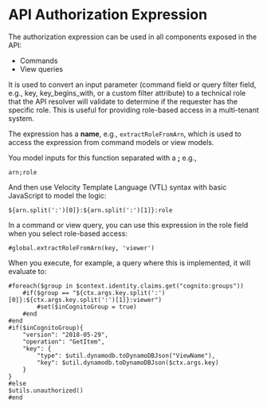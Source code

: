 # API Authorization Expression

The authorization expression can be used in all components exposed in the API:

- Commands
- View queries

It is used to convert an input parameter (command field or query filter field, e.g., key, key_begins_with, or a custom filter attribute) to a technical role that the API resolver will validate to determine if the requester has the specific role. This is useful for providing role-based access in a multi-tenant system.

The expression has a **name**, e.g., `extractRoleFromArn`, which is used to access the expression from command models or view models.

You model inputs for this function separated with a **;** e.g.,
```
arn;role
```

And then use Velocity Template Language (VTL) syntax with basic JavaScript to model the logic:
```
${arn.split(':')[0]}:${arn.split(':')[1]}:role
```

In a command or view query, you can use this expression in the role field when you select role-based access:
```plaintext
#global.extractRoleFromArn(key, 'viewer')
```

When you execute, for example, a query where this is implemented, it will evaluate to:
```plaintext
#foreach($group in $context.identity.claims.get("cognito:groups"))
    #if($group == "${ctx.args.key.split(':')[0]}:${ctx.args.key.split(':')[1]}:viewer")
        #set($inCognitoGroup = true)
    #end
#end
#if($inCognitoGroup){
    "version": "2018-05-29",
    "operation": "GetItem",
    "key": {
        "type": $util.dynamodb.toDynamoDBJson("ViewName"),
        "key": $util.dynamodb.toDynamoDBJson($ctx.args.key)
    }
}
#else
$utils.unauthorized()
#end
```